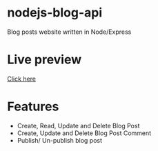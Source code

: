 # nodejs-blog-api

Blog posts website written in Node/Express

# Live preview

[Click here](https://nodejs-blog-api-774.herokuapp.com/api-docs/)

# Features

- Create, Read, Update and Delete Blog Post
- Create, Update and Delete Blog Post Comment
- Publish/ Un-publish blog post
